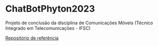 # ChatBotPhyton2023
Projeto de conclusão da disciplina de Comunicações Móveis (Técnico Integrado em Telecomunicações - IFSC)

[Repositório de referência](https://github.com/boidacarapreta/adcipt20222/)